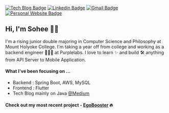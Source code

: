 [![Tech Blog Badge](http://img.shields.io/badge/-Tech%20blog-black?style=flat-round&logo=medium&link=https://kim66s.medium.com/)](https://kim66s.medium.com/)
[![Linkedin Badge](https://img.shields.io/badge/-LinkedIn-blue?style=flat-round&logo=Linkedin&logoColor=white&link=https://www.linkedin.com/in/sohee98)](https://www.linkedin.com/in/sohee98)
[![Gmail Badge](https://img.shields.io/badge/Gmail-d14836?style=flat-round&logo=Gmail&logoColor=white&link=mailto:kim66s@mtholyoke.edu)](mailto:kim66s@mtholyoke.edu)
[![Personal Website Badge](https://img.shields.io/badge/Portfolio-228c22?style=flat-round&logo=Flutter&logoColor=white&link=https://sohekim.github.io/)](https://sohekim.github.io/)

## Hi, I'm Sohee 👋🏼  

I'm a rising junior double majoring in Computer Science and Philosophy at Mount Holyoke College. I'm taking a year off from college and working as a backend engineer 👩🏻‍💻 at Purplelabs. I love to learn ✨ and build 🛠 anything from API Server to Mobile Application.

#### What I've been focusing on ...

- Backend : Spring Boot, AWS, MySQL
- Frontend : Flutter
- Tech Blog mainly on Java [@Medium](https://kim66s.medium.com/)


#### Check out my most recent project - [EgoBooster](https://github.com/sohekim/egobooster) 🔥
